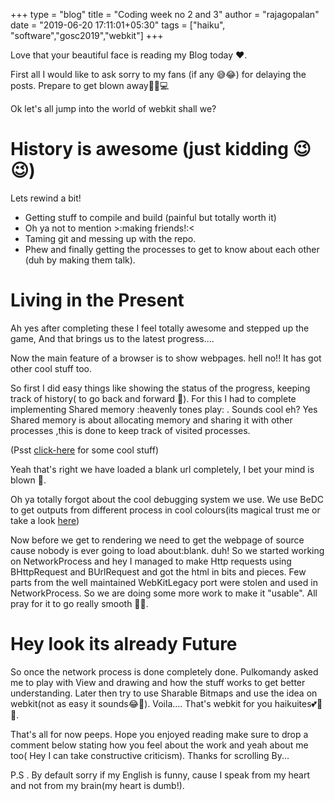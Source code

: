 +++
type = "blog"
title = "Coding week no 2 and 3"
author = "rajagopalan"
date = "2019-06-20 17:11:01+05:30"
tags = ["haiku", "software","gosc2019","webkit"]
+++

Love that your beautiful face is reading my Blog today ❤️.

First all I would like to ask sorry to my fans (if any 😅😂) for delaying the posts. Prepare to get blown away🎉🎉💻

Ok let's all jump into the world of webkit shall we?

<h1> History is awesome (just kidding 😉😉)</h1>
Lets rewind a bit!

* Getting stuff to compile and build (painful but totally worth it)
* Oh ya not to mention >:making friends!:<
* Taming git and messing up with the repo.
* Phew and finally getting the processes to get to know about each other (duh by making them talk).

<h1>Living in the Present</h1>
Ah yes after completing these I feel totally awesome and stepped up the game, And that brings us to the latest progress....

Now the main feature of a browser is to show webpages. hell no!! It has got other cool stuff too.

So first I did easy things like showing the status of the progress, keeping track of history( to go back and forward 🚗). For this I had to complete implementing Shared memory :heavenly tones play: . Sounds cool eh? Yes Shared memory is about allocating memory and sharing it with other processes ,this is done to keep track of visited processes.

(Psst [click-here](https://imgur.com/a/0Ny2sj5) for some cool stuff)

Yeah that's right we have loaded a blank url completely, I bet your mind is blown 🤯.

Oh ya totally forgot about the cool debugging system we use. We use BeDC to get outputs from different process in cool colours(its magical trust me or take a look [here](https://imgur.com/a/YSWQBSz))

Now before we get to rendering we need to get the webpage of source cause nobody is ever going to load about:blank. duh!
So we started working on NetworkProcess and hey I managed to make Http requests using BHttpRequest and BUrlRequest and got the html in bits and pieces. Few parts from the well maintained WebKitLegacy port were stolen and used in NetworkProcess. So we are doing some more work to make it "usable". All pray for it to go really smooth 🤞🏻.

<h1>Hey look its already Future</h1>
So once the network process is done completely done. Pulkomandy asked me to play with View and drawing and how the stuff works to get better understanding. Later then try to use Sharable Bitmaps and use the idea on webkit(not as easy it sounds😂🙊). Voila.... That's webkit for you haikuites💕💾😍.


That's all for now peeps. Hope you enjoyed reading make sure to drop a comment below stating how you feel about the work and yeah about me too( Hey I can take constructive criticism). Thanks for scrolling By...

P.S . By default sorry if my English is funny, cause I speak from my heart and not from my brain(my heart is dumb!).

